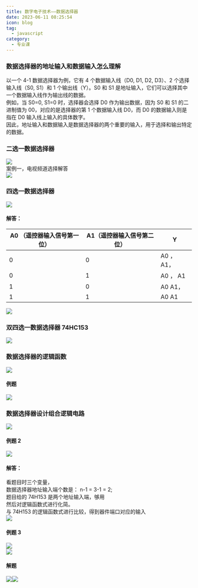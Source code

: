 ```yaml
---
title: 数字电子技术——数据选择器
date: 2023-06-11 08:25:54
icon: blog
tag:
  - javascript
category:
  - 专业课
---
```


### 数据选择器的地址输入和数据输入怎么理解

以一个 4-1 数据选择器为例，它有 4 个数据输入线（D0, D1, D2, D3）、2 个选择输入线（S0, S1）和 1 个输出线（Y）。S0 和 S1 是地址输入，它们可以选择其中一个数据输入线作为输出线的数据。<br />例如，当 S0=0, S1=0 时，选择器会选择 D0 作为输出数据，因为 S0 和 S1 的二进制值为 00，对应的是选择器的第 1 个数据输入线 D0，而 D0 的数据输入则是指在 D0 输入线上输入的具体数字。<br />因此，地址输入和数据输入是数据选择器的两个重要的输入，用于选择和输出特定的数据。

### 二选一数据选择器

![](https://lmy-1311156074.cos.ap-nanjing.myqcloud.com/test/20230611090259.png)<br />案例一，电视频道选择解答<br />![](https://lmy-1311156074.cos.ap-nanjing.myqcloud.com/test/20230611090331.png)

### 四选一数据选择器

![](https://lmy-1311156074.cos.ap-nanjing.myqcloud.com/test/20230611090442.png)

#### 解答：

| A0 （遥控器输入信号第一位） | A1（遥控器输入信号第二位） | Y          |
| --------------------------- | -------------------------- | ---------- |
| 0                           | 0                          | A0 ， A1， |
| 0                           | 1                          | A0 ， A1   |
| 1                           | 0                          | A0 A1，    |
| 1                           | 1                          | A0 A1      |

![](https://lmy-1311156074.cos.ap-nanjing.myqcloud.com/test/20230611090502.png)

### 双四选一数据选择器 74HC153

![](https://lmy-1311156074.cos.ap-nanjing.myqcloud.com/test/20230611090531.png)

### 数据选择器的逻辑函数

![](https://lmy-1311156074.cos.ap-nanjing.myqcloud.com/test/20230611090549.png)

#### 例题

![](https://lmy-1311156074.cos.ap-nanjing.myqcloud.com/test/20230611090604.png)

### 数据选择器设计组合逻辑电路

![](https://lmy-1311156074.cos.ap-nanjing.myqcloud.com/test/yuque_mind.jpeg)

#### 例题 2

![](https://lmy-1311156074.cos.ap-nanjing.myqcloud.com/test/20230611090700.png)

#### 解答：

看题目时三个变量，<br />数据选择器地址输入端个数是： n-1 = 3-1 = 2;<br />题目给的 74H153 是两个地址输入端，够用<br />然后对逻辑函数式进行化简。<br />与 74H153 的逻辑函数式进行比较，得到器件端口对应的输入<br />![](https://lmy-1311156074.cos.ap-nanjing.myqcloud.com/test/20230611090713.png)

#### 例题 3

![](https://lmy-1311156074.cos.ap-nanjing.myqcloud.com/test/20230611090729.png)<br />![](https://lmy-1311156074.cos.ap-nanjing.myqcloud.com/test/20230611090752.png)

#### 解题

![](https://lmy-1311156074.cos.ap-nanjing.myqcloud.com/test/20230611090805.png)![](https://lmy-1311156074.cos.ap-nanjing.myqcloud.com/test/20230611090830.png)
